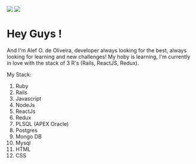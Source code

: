 

![](https://img.shields.io/badge/Ruby%20on%20Rails-Developer-red) ![](https://img.shields.io/twitter/url?label=AlefOjeda&style=social&url=https%3A%2F%2Ftwitter.com%2FOjedaAlef)

# Hey Guys !

And I'm Alef O. de Oliveira, developer always looking for the best, always looking for learning and new challenges!
My hoby is learning, I'm currently in love with the stack of 3 R's (Rails, ReactJS, Redux).



My Stack:

1. Ruby
2.  Rails
3.  Javascript
4. NodeJs
5. ReactJs
6. Redux
7. PLSQL (APEX Oracle) 
8. Postgres
9. Mongo DB
10. Mysql
11. HTML
12. CSS


 
